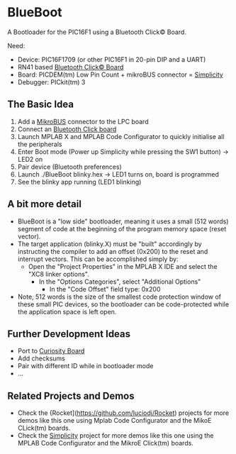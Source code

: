 # BlueBoot 

A Bootloader for the PIC16F1 using a Bluetooth Click© Board.

Need:

* Device: PIC16F1709 (or other PIC16F1 in 20-pin DIP and a UART)
* RN41 based [Bluetooth Click© Board](http://www.mikroe.com/click/bluetooth/)
* Board: PICDEM(tm) Low Pin Count + mikroBUS connector = [Simplicity](https://github.com/luciodj/Simplicity) 
* Debugger: PICkit(tm) 3

## The Basic Idea
1. Add a [MikroBUS](http://www.mikroe.com/mikrobus/) connector to the LPC board 
2. Connect an [Bluetooth Click board](http://www.mikroe.com/click/bluetooth//) 
3. Launch MPLAB X and MPLAB Code Configurator to quickly initialise all the peripherals
4. Enter Boot mode (Power up Simplicity while pressing the SW1 button) -> LED2 on
5. Pair device (Bluetooth preferences) 
6. Launch ./BlueBoot blinky.hex  -> LED1 turns on, board is programmed
7. See the blinky app running (LED1 blinking)

## A bit more detail
* BlueBoot is a "low side" bootloader, meaning it uses a small (512 words) segment of code at the beginning of the program memory space (reset vector). 
* The target application (blinky.X) must be "built" accordingly by instructing the compiler to add an offset (0x200) to the reset and interrupt vectors. This can be accomplished simply by:
  * Open the "Project Properties" in the MPLAB X IDE and select the "XC8 linker options". 
    * In the "Options Categories", select "Additional Options" 
      * In the "Code Offset" field type: 0x200
* Note, 512 words is the size of the smallest code protection window of these small PIC devices, so the bootloader can be code-protected while the application space is left open.

## Further Development Ideas
* Port to [Curiosity Board](http://www.microchip.com/Developmenttools/ProductDetails.aspx?PartNO=DM164137)
* Add checksums 
* Pair with different ID while in bootloader mode
* ...

## Related Projects and Demos
* Check the {Rocket](https://github.com/luciodj/Rocket) projects for more demos like this one using Mplab Code Configurator and the MikoE CLick(tm) boards.
* Check the [Simplicity](https://github.com/luciodj/Simplicity) project for more demos like this one using the MPLAB Code Configurator and the MikroE Click(tm) boards.
